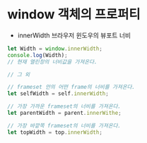 # window 객체의 프로퍼티
- innerWidth
브라우저 윈도우의 뷰포트 너비
```jsx
let Width = window.innerWidth;
console.log(Width);
// 현재 열린창의 너비값을 가져온다.

// 그 외

// frameset 안의 어떤 frame의 너비를 가져온다.
let selfWidth = self.innerWidth; 

// 가장 가까운 frameset의 너비를 가져온다.
let parentWidth = parent.innerWithe;

// 가장 바깥쪽 frameset의 너비를 가져온다.
let topWidth = top.innerWidth;
```
